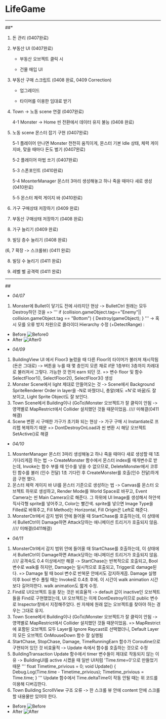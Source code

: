 # LifeGame
***
##*<Tasks to do>
1. 돈 관리 (0407완료)

2. 부동산 UI (0407완료)

	- 부동산 오브젝트 클릭 시

	- 건물 매입 UI

3. 부동산 구매 스크립트 (0408 완료, 0409 Correction)

	- 업그레이드

	- 타이머를 이용한 임대료 받기

4. Town -> 노동 scene 연결 (0407완료)

	4-1 Monster -> Home 씬 전환에서 데이터 유지 불능 (0408 완료)

5. 노동 scene 몬스터 잡기 구현 (0407완료)

	5-1 플레이어 만나면 Monster 천천히 움직이게, 몬스터 기본 Idle 상태, 체력 게이지바, 맞을 때마다 돈도 벌기 (0407완료)

	5-2 플레이어 마법 쏘기 (0407완료)

	5-3 스폰포인트 (0410완료)

	5-4 MosnterManager 몬스터 3마리 생성해놓고 하나 죽을 때마다 새로 생성 (0410완료)

	5-5 몬스터 체력 게이지 바 (0410완료)

1. 가구 구매상태 저장하기 (0409 완료)

2. 부동산 구매상태 저장하기 (0408 완료)

6. 가구 늘리기 (0409 완료)

7. 빌딩 층수 늘리기 (0408 완료)

(6, 7 확장 -> 스크롤뷰) (0411 완료)

8. 빌딩 수 늘리기 (0411 완료)

9. 레벨 별 공격력 (0411 완료)

***
##<Issues and Corrections>

* *04/07*
1. Monster에 Bullet이 닿기도 전에 사라지던 현상
 -> BulletCtrl 원래는 모두 Destroy하던 것을 =>
'''
if (collision.gameObject.tag=="Enemy"|| collision.gameObject.tag == "Bottom")
        {
            Destroy(gameObject);
        }
'''
 -> 혹시 모를 오류 방지 차원으로 콜라이더 Hierarchy 수정 (+DetectRange) :
 - Before
![Before0](https://github.com/MIN-JU-CHO/LifeGame/tree/main/ImagesForDescribe/BeforeCorrectCollidersOfMonster.PNG)
 - After
![After0](https://github.com/MIN-JU-CHO/LifeGame/tree/main/ImagesForDescribe/AfterCorrectCollidersOfMonster.PNG)

* *04/09*
1. BuildingView UI 에서 Floor3 눌렀을 때 다른 Floor의 타이머가 불러져 재시작됨 (돈은 그대로)
 -> 버튼을 누를 때 몇 층인지 모른 채로 if문 1층부터 3층까지 차례대로 불러져서 그렇다. 가능한 것 먼저 earn 되던 것. =>
 변수 floor 및 함수 SelectFloor1(), SelectFloor2(), SelectFloor3() 생성
2. Monster Scene에서 light 제대로 안들어오는 것
 -> Scene에서 Background SpriteRenderer Order in layer을 -N로 바꿨더니, 총알(얘도 +N'로 바꿈)도 잘 보이고, Light Sprite Object도 잘 보인다.
3. Town Scene에서 Building이나 (GoTo)Monster 오브젝트가 잘 클릭이 안됨
 -> 영역별로 MapRestrict에서 Collider 설치했던 것들 때문이었음. //// 미해결(0411해결)
4. Scene 변환 시 구매한 가구가 초기화 되는 현상
 -> 가구 구매 시 Instantiate로 프리펩 복제하기 때문 => DontDestroyOnLoad과 씬 변환 시 해당 오브젝트 SetActive()로 해결

* *04/10*
1. MosnterManager 몬스터 3마리 생성해놓고 하나 죽을 때마다 새로 생성할 때 1초 기다리게끔 하는 법
 -> CreateMonster 함수에서 몬스터 index를 매개변수로 받는데, Invoke는 함수 부를 때 인수를 넣을 수 없으므로, DeleteMonster에서
 코루틴 함수를 불러 (인수 전달) 1초 기다린 후 CreateMonster를 호출(인수 전달)하게끔 구현 했다.
2. 몬스터 체력 게이지 바 UI를 몬스터 기준으로 생성하는 법
 -> Canvas를 몬스터 오브젝트 하위로 생성하고, Render Mode를 World Space로 바꾸고, Event Camera는 씬 Main Camera으로 해준다.
 그 하위에 UI Image를 생성해서 하얀색 직사각형 sprite를 넣어주고, Color는 빨간색.
 sprite를 넣으면 Image Type을 Filled로 바꿔주고, Fill Method는 Horizontal, Fill Origin은 Left로 해준다.
3. MonsterCtrl에서 감지 범위 안에 들어올 때 StartChase를 호출하는데, 이 상태에서 BulletCtrl이 Damage하면 Attack당하는 애니메이션 트리거가 호출되지 않음. //// 미해결(0411해결)

* *04/11*
1. MonsterCtrl에서 감지 범위 안에 들어올 때 StartChase를 호출하는데, 이 상태에서 BulletCtrl이 Damage하면 Attack당하는 애니메이션 트리거가 호출되지 않음. //// 공격속도 0.4 이상에서만 해결
 -> StartChase는 반복적으로 호출되고, Bool 변수로 walk를 하지만, Damage는 일시적으로 호출되고, Trigger로 damage된다.
 => Damage 될 때 bool 변수로 반복문 안에서도 감지하게끔. Damage 실행 이후 bool 변수 풀릴 때는 Invoke로 0.4초 후에. 이 시간이 walk animation 시간보다 길어야한다. walk animation도 짧게 수정.
2. Find로 UI오브젝트 등을 찾는 것은 비효율적
 -> default 값이 inactive인 오브젝트들을 Find로 구현했었는데, UI 오브젝트는 이제 DontDestroy이므로 public 변수로 Inspector창에서 지정해주었다. 씬 자체에 원래 없는 오브젝트를 찾아야 하는 경우는 그대로 유지.
3. Town Scene에서 Building이나 (GoTo)Monster 오브젝트가 잘 클릭이 안됨
 -> 영역별로 MapRestrict에서 Collider 설치했던 것들 때문이었음.
 => MapRestrict에 포함된 오브젝트 모두 Layer를 Ignore Raycast로 선택했더니, Default Layer의 모든 오브젝트 OnMouseDown 함수 잘 실행됨
4. StartChase, StopChase, Damage, TimeRunningEarn 함수가 Coroutine으로 구현되어 있던 것 비효율적
 -> Update 속에서 함수를 호출하는 것으로 수정
5. BuildingTransaction Update 함수에서 timer 변수들이 제대로 작동되지 않는 이유
 -> BuildingUI를 active 시켰을 때 일반 UI처럼 'Time.time=0'으로 만들었기 때문
'''
float Timetime_privious = 0;
void Update() {
        Debug.Log(Time.time - Timetime_privious);
        Timetime_privious = Time.time;
}
'''
Update 함수에서 Time.deltaTime이 작동 안될 때는 위 코드를 이용해 디버깅한다.
6. Town Building ScrollView 구조 오류
 -> 한 스크롤 뷰 안에 content 안에 스크롤할 내용물만 있어야 한다.
 - Before
![Before](https://github.com/MIN-JU-CHO/LifeGame/tree/main/ImagesForDescribe/20220412ScrollViewBefore.PNG)
 - After
![After](https://github.com/MIN-JU-CHO/LifeGame/tree/main/ImagesForDescribe/20220412ScrollViewAfter.PNG)